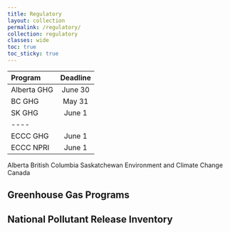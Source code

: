 ```yaml
---
title: Regulatory
layout: collection
permalink: /regulatory/
collection: regulatory
classes: wide
toc: true
toc_sticky: true
---
```




| Program | Deadline | 
|:--------|:-------:|
| Alberta GHG   | June 30   | 
| BC GHG   | May 31   | 
| SK GHG   | June 1   | 
|----
| ECCC GHG   | June 1   | 
| ECCC NPRI   | June 1   | 

Alberta 
British Columbia
Saskatchewan
Environment and Climate Change Canada

## Greenhouse Gas Programs





## National Pollutant Release Inventory